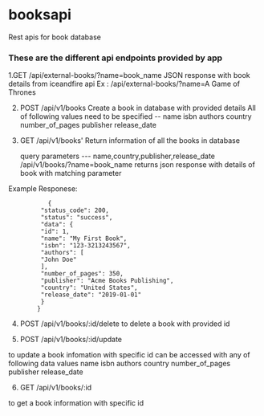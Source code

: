 # booksapi
Rest apis for book database




###  These are the different api endpoints provided by app  ###


1.GET     /api/external-books/?name=book_name
   JSON response with book details from iceandfire api
  Ex : /api/external-books/?name=A Game of Thrones

 
 
 
 
 
 
 
2. POST       /api/v1/books
   Create a book in database with provided details
    All of following values need to be specified --
     name
     isbn
     authors
     country
     number_of_pages
     publisher
     release_date
     
     
     
     
     
     
     
     
3.  GET     /api/v1/books'
    Return information of all the books in database
  
    query parameters --- name,country,publisher,release_date
    /api/v1/books/?name=book_name
    returns json response with  details of book with matching parameter
   
   Example Responese:
   
               {
             "status_code": 200,
             "status": "success",
             "data": {
             "id": 1,
             "name": "My First Book",
             "isbn": "123-3213243567",
             "authors": [
             "John Doe"
             ],
             "number_of_pages": 350,
             "publisher": "Acme Books Publishing",
             "country": "United States",
             "release_date": "2019-01-01"
             }
            }
   
 
 
 
 
 
 
 
4. POST        /api/v1/books/:id/delete
  to delete a book with provided id
  
  
  
  
  
 
 5. POST        /api/v1/books/:id/update
 
  to update a book infomation with specific id
  can be accessed with any of following data values
     name
     isbn
     authors
     country
     number_of_pages
     publisher
     release_date
  
  
  
  
  
 
 6. GET        /api/v1/books/:id
 
  to get a book information  with specific id
 
 
